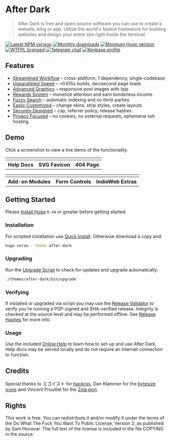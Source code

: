# After Dark

> After Dark is free and open-source software you can use to create a website, blog or app. Utilize the world's fastest framework for building websites and design your entire site right inside the terminal.

[![Latest NPM version](https://img.shields.io/npm/v/after-dark.svg?style=flat-square)](https://www.npmjs.com/package/after-dark)
[![Monthly downloads](https://img.shields.io/npm/dm/after-dark.svg?style=flat-square)](https://www.npmjs.com/package/after-dark)
[![Minimum Hugo version](https://img.shields.io/badge/hugo->%3D%200.44-FF4088.svg?style=flat-square)](https://gohugo.io)
[![WTFPL licensed](https://img.shields.io/npm/l/after-dark.svg?style=flat-square&longCache=true)](https://codeberg.org/vhs/after-dark/src/branch/master/COPYING)
[![Telegram chat](https://img.shields.io/badge/chat-telegram-32AFED.svg?style=flat-square&longCache=true)](https://t.me/vhs)
[![Keybase profile](https://img.shields.io/badge/pm-keybase-4c8eff.svg?style=flat-square&longCache=true)](https://keybase.io/vhs)

## Features

- [Streamlined Workflow](https://vhs.codeberg.page/after-dark/#feature-workflow) – cross-platform, 1 dependency, single-codebase
- [Unparalleled Speed](https://vhs.codeberg.page/after-dark/#feature-speed) – ~0.615s builds, decisecond page loads
- [Advanced Graphics](https://vhs.codeberg.page/after-dark/#feature-graphics) – responsive post images with lqip
- [Rewards System](https://vhs.codeberg.page/after-dark/#feature-rewards) – monetize attention and earn borderless income
- [Fuzzy Search](https://vhs.codeberg.page/after-dark/#feature-search) – automatic indexing and no third-parties
- [Easily Customized](https://vhs.codeberg.page/after-dark/#feature-customize) – change skins, strip styles, create layouts
- [Securely Designed](https://vhs.codeberg.page/after-dark/#feature-security) – csp, referrer policy, release hashes
- [Privacy Focused](https://vhs.codeberg.page/after-dark/#feature-privacy) – no cookies, no external requests, ephemeral ssh hosting

## Demo

Click a screenshot to view a live demo of the functionality.

<table>
  <tr>
    <td>
      <a href="https://vhs.codeberg.page/after-dark/">
        <img alt src="https://vhs.codeberg.page/after-dark/images/screenshots/after-dark-v6.15.0-homepage-fs8.png">
      </a>
    </td>
    <td>
      <a href="https://vhs.codeberg.page/after-dark/feature/svg-favicon/">
        <img alt src="https://vhs.codeberg.page/after-dark/images/screenshots/feature-online-help-fs8.png">
      </a>
    </td>
    <td>
      <a href="https://vhs.codeberg.page/after-dark/404.html">
        <img alt src="https://vhs.codeberg.page/after-dark/images/screenshots/feature-error-page-fs8.png">
      </a>
    </td>
  </tr>
  <tr>
    <th scope="col"><center>Help Docs</center></th>
    <th scope="col"><center>SVG Favicon</center></th>
    <th scope="col"><center>404 Page</center></th>
  </tr>
</table>

<table>
  <tr>
    <td>
      <a href="https://vhs.codeberg.page/after-dark/module/toxic-swamp/">
        <img alt src="https://vhs.codeberg.page/after-dark/images/screenshots/module-toxic-swamp-fs8.png">
      </a>
    </td>
    <td>
      <a href="https://vhs.codeberg.page/after-dark/shortcode/button/">
        <img alt src="https://vhs.codeberg.page/after-dark/images/screenshots/shortcode-button-fs8.png">
      </a>
    </td>
    <td>
      <a href="https://vhs.codeberg.page/after-dark/extra/high-tea/">
        <img alt src="https://vhs.codeberg.page/after-dark/images/screenshots/extra-high-tea-fs8.png">
      </a>
    </td>
  </tr>
  <tr>
    <th scope="col"><center>Add-on Modules</center></th>
    <th scope="col"><center>Form Controls</center></th>
    <th scope="col"><center>IndieWeb Extras</center></th>
  </tr>
</table>

## Getting Started

Please [Install Hugo](https://gohugo.io/getting-started/installing) `0.44` or greater before getting started.

### Installation

For scripted installation use [Quick Install](https://vhs.codeberg.page/after-dark/feature/quick-install/). Otherwise download a copy and:

```sh
hugo serve --theme after-dark
```

### Upgrading

Run the [Upgrade Script](https://vhs.codeberg.page/after-dark/feature/upgrade-script/) to check for updates and upgrade automatically:

```sh
./themes/after-dark/bin/upgrade
```

### Verifying

If installed or upgraded via script you may use the [Release Validator](https://vhs.codeberg.page/after-dark/validate/) to verify you're running a PGP-signed and SHA-verified release. Integrity is checked at the source level and may be performed offline. See [Release Hashes](https://vhs.codeberg.page/after-dark/feature/release-hashes/) for more info.

### Usage

Use the included [Online Help](https://vhs.codeberg.page/after-dark/feature/online-help/) to learn how to set-up and use After Dark. Help docs may be served locally and do not require an Internet connection to function.

## Credits

Special thanks to エゴイスト for [hackcss](https://codeberg.org/vhs/hack), Dan Klammer for the [bytesize icons](https://codeberg.org/vhs/bytesize-icons) and Vincent Prouillet for the [Zola port](https://www.getzola.org/themes/after-dark/).

## Rights

This work is free. You can redistribute it and/or modify it under the
terms of the Do What The Fuck You Want To Public License, Version 2,
as published by Sam Hocevar. The full text of the license is included in the file COPYING in the source.
